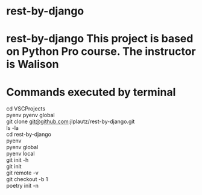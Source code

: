 # rest-by-django
# rest-by-django This project is based on Python Pro course. The instructor is Walison  


# Commands executed by terminal   
cd VSCProjects    
pyenv    pyenv global    
git clone git@github.com:jlplautz/rest-by-django.git     
ls -la    
cd rest-by-django    
pyenv    
pyenv global    
pyenv local    
git init -h    
git init    
git remote -v    
git checkout -b 1    
poetry init -n
